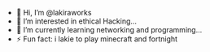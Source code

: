 - 👋 Hi, I’m @lakiraworks
- 👀 I’m interested in ethical Hacking...
- 🌱 I’m currently learning networking and programming...
- ⚡ Fun fact: i lakie to play minecraft and fortnight
<!---
lakiraworks/lakiraworks is a ✨ special ✨ repository because its `README.md` (this file) appears on your GitHub profile.
You can click the Preview link to take a look at your changes.
--->
